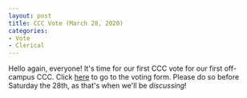 ```yaml
---
layout: post
title: CCC Vote (March 28, 2020)
categories:
- Vote
- Clerical
---
```


Hello again, everyone!  It's time for our first CCC vote for our first off-campus CCC.  Click [here](https://forms.gle/UwmSbHbiE85FYwAx9) to go to the voting form.  Please do so before Saturday the 28th, as that's when we'll be *discussing*!
